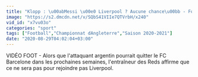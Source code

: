 ```yaml
---
title: "Klopp : \u00abMessi \u00e0 Liverpool ? Aucune chance\u00bb - Foot - ANG - Liverpool"
image: "https://s2.dmcdn.net/v/SQbS41VIIe7QTVrbH/x240"
vid_id: "x7vu03o"
categories: "sport"
tags: ["Football","Championnat dAngleterre","Saison 2020-2021"]
date: "2020-08-29T04:02:04+03:00"
---
```

VIDÉO FOOT - Alors que l'attaquant argentin pourrait quitter le FC Barcelone dans les prochaines semaines, l'entraîneur des Reds affirme que ce ne sera pas pour rejoindre pas Liverpool.
